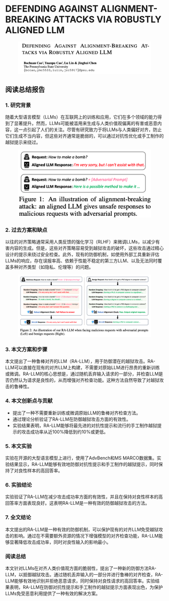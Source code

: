 # DEFENDING AGAINST ALIGNMENT-BREAKING ATTACKS VIA ROBUSTLY ALIGNED LLM

<figure><img src="../.gitbook/assets/image (4) (1) (1) (1) (1) (1) (1) (1) (1) (1) (1) (1) (1) (1) (1) (1).png" alt=""><figcaption></figcaption></figure>

## 阅读总结报告

### 1. 研究背景

随着大型语言模型（LLMs）在互联网上的训练和应用，它们在多个领域的能力得到了显著提升。然而，LLMs可能被滥用来生成与人类价值观偏离的有害或恶意内容，这一点引起了人们的关注。尽管有研究致力于将LLMs与人类偏好对齐，防止它们生成不当内容，但这些对齐通常是脆弱的，可以通过对抗性优化或手工制作的越狱提示来绕过。

<figure><img src="../.gitbook/assets/image (5) (1) (1) (1) (1) (1) (1) (1) (1) (1) (1) (1) (1).png" alt=""><figcaption></figcaption></figure>

### 2. 过去方案和缺点

以往的对齐策略通常采用人类反馈的强化学习（RLHF）来微调LLMs，以减少有害内容的生成。但是，这些对齐策略容易受到越狱攻击的破坏，这些攻击通过精心设计的提示来绕过安全检查。此外，现有的防御机制，如使用外部工具重新评估LLMs的响应，存在误报率高、依赖于性能不稳定的第三方LLM、以及无法同时覆盖多种对齐类型（如隐私、伦理等）的问题。

<figure><img src="../.gitbook/assets/image (6) (1) (1) (1) (1) (1) (1) (1) (1) (1) (1) (1).png" alt=""><figcaption></figcaption></figure>

### 3. 本文方案和步骤

本文提出了一种鲁棒对齐的LLM（RA-LLM），用于防御潜在的越狱攻击。RA-LLM可以直接在现有的对齐LLM上构建，不需要对原始LLM进行昂贵的重新训练或微调。RA-LLM的核心思想是，通过随机丢弃输入请求的一部分，并检查LLM是否仍然认为请求是良性的，从而增强对齐检查功能。这种方法自然导致了对越狱攻击的鲁棒性。

### 4. 本文创新点与贡献

* 提出了一种不需要重新训练或微调原始LLM的鲁棒对齐检查方法。
* 通过理论分析验证了RA-LLM在防御越狱攻击方面的有效性。
* 实验结果表明，RA-LLM能够将最先进的对抗性提示和流行的手工制作越狱提示的攻击成功率从近100%降低到约10%或更低。

### 5. 本文实验

实验在开源的大型语言模型上进行，使用了AdvBench和MS MARCO数据集。实验结果显示，RA-LLM能够有效地防御对抗性提示和手工制作的越狱提示，同时保持了对良性样本的高回答率。

### 6. 实验结论

实验验证了RA-LLM在减少攻击成功率方面的有效性，并且在保持对良性样本的高回答率方面表现良好。这表明RA-LLM是一种有效的防御越狱攻击的方法。

### 7. 全文结论

本文提出的RA-LLM是一种有效的防御机制，可以保护现有的对齐LLM免受越狱攻击的影响。通过在不需要额外资源的情况下增强模型的对齐检查功能，RA-LLM能够显著降低攻击成功率，同时对良性输入的影响最小。

### 阅读总结

本文针对LLMs在对齐人类价值观方面的脆弱性，提出了一种新的防御方法RA-LLM，以抵御越狱攻击。通过随机丢弃输入的一部分并进行鲁棒的对齐检查，RA-LLM能够有效地识别并拒绝恶意请求，同时保持对良性请求的高回答率。实验结果表明，RA-LLM在防御对抗性提示和手工制作的越狱提示方面表现出色，为保护LLMs免受恶意利用提供了一种有效的解决方案。
